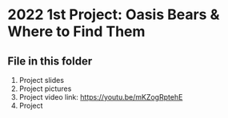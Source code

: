 # 2022 1st Project: Oasis Bears & Where to Find Them
## File in this folder
1. Project slides
2. Project pictures
3. Project video link: https://youtu.be/mKZogRptehE
4. Project